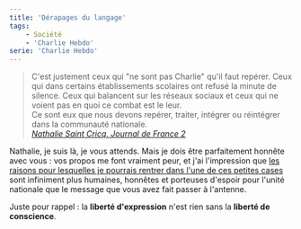 ```yaml
---
title: 'Dérapages du langage'
tags:
    - Société
    - 'Charlie Hebdo'
serie: 'Charlie Hebdo'
---
```


> C'est justement ceux qui "ne sont pas Charlie" qu'il faut repérer. Ceux qui dans certains établissements scolaires ont refusé la minute de silence. Ceux qui balancent sur les réseaux sociaux et ceux qui ne voient pas en quoi ce combat est le leur.  
>  Ce sont eux que nous devons repérer, traiter, intégrer ou réintégrer dans la communauté nationale.  
>  <cite>[Nathalie Saint Cricq, Journal de France 2](http://youtu.be/qc03SlaK_KA?t=34s 'Extrait vidéo du Journal de France 2')</cite>

Nathalie, je suis là, je vous attends. Mais je dois être parfaitement honnête avec vous : vos propos me font vraiment peur, et j'ai l'impression que [les raisons pour lesquelles je pourrais rentrer dans l'une de ces petites cases](/notes/2015-01-je-ne-suis-pas-charlie-je-suis-francais/) sont infiniment plus humaines, honnêtes et porteuses d'espoir pour l'unité nationale que le message que vous avez fait passer à l'antenne.

Juste pour rappel : la **liberté d'expression** n'est rien sans la **liberté de conscience**.
